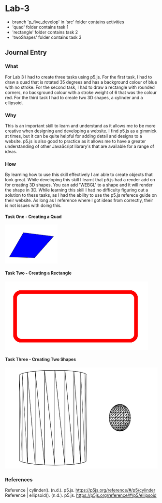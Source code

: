 # Lab-3
- branch 'p_five_develop' in 'src' folder contains activities
- 'quad' folder contains task 1
- 'rectangle' folder contains task 2
- 'twoShapes' folder contains task 3
## Journal Entry

### What

For Lab 3 I had to create three tasks using p5.js. For the first task, I had to draw a quad that is rotated 35 degrees and has a background colour of blue with no stroke. For the second task, I had to draw a rectangle with rounded corners, no background colour with a stroke weight of 6 that was the colour red. For the third task I had to create two 3D shapes, a cylinder and a ellipsoid.

### Why

This is an important skill to learn and understand as it allows me to be more creative when designing and developing a website. I find p5.js as a gimmick at times, but it can be quite helpful for adding detail and designs to a website. p5.js is also good to practice as it allows me to have a greater understanding of other JavaScript library's that are available for a range of ideas. 

### How

By learning how to use this skill effectively I am able to create objects that look great. While developing this skill I learnt that p5.js had a render add on for creating 3D shapes. You can add 'WEBGL' to a shape and it will render the shape in 3D. While learning this skill I had no difficulty figuring out a solution to these tasks, as I had the ability to use the p5.js referece guide on their website. As long as I reference where I got ideas from correctly, their is not issues with doing this. 

#### Task One - Creating a Quad

![Image of Code](https://github.com/travisbyr/web503-week-3-lab-3/blob/master/images/task1.png)

#### Task Two - Creating a Rectangle

![Image of Code](https://github.com/travisbyr/web503-week-3-lab-3/blob/master/images/task2.png)

#### Task Three - Creating Two Shapes

![Image of Code](https://github.com/travisbyr/web503-week-3-lab-3/blob/master/images/task3.png)

### References

Reference | cylinder(). (n.d.). p5.js. https://p5js.org/reference/#/p5/cylinder
Reference | ellipsoid(). (n.d.). p5.js. https://p5js.org/reference/#/p5/ellipsoid